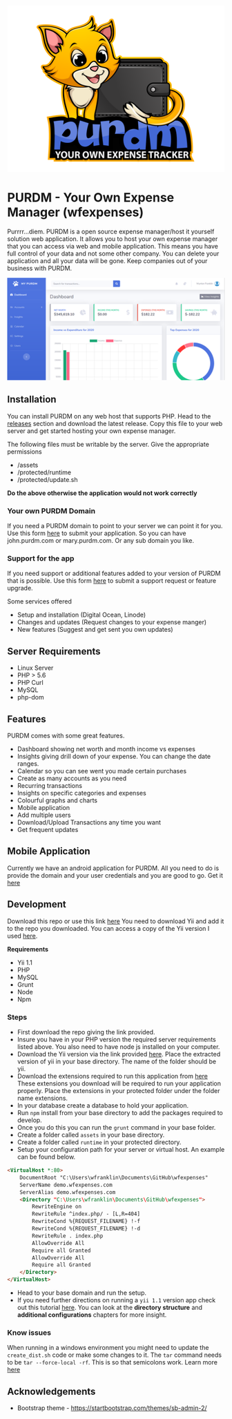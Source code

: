 ![screenshot](./purdm_icon.png)

# PURDM - Your Own Expense Manager (wfexpenses)

Purrrr...diem. PURDM is a open source expense manager/host it yourself solution web application. It allows you 
to host your own expense manager that you can access via web and mobile application.
This means you have full control of your data and not some other company. You can delete your application
and all your data will be gone. Keep companies out of your business with PURDM.

![screenshot](./screenshots/screenshot_001.png)

## Installation

You can install PURDM on any web host that supports PHP. Head to the 
[releases](https://github.com/wyntonfranklin/wfexpenses/releases) 
section and download the latest release. Copy this file to your web server and 
get started hosting your own expense manager.

The following files must be writable by the server. Give the 
appropriate permissions
* /assets
* /protected/runtime
* /protected/update.sh

**Do the above otherwise the application would not work correctly**

### Your own PURDM Domain
If you need a PURDM domain to point to your server we can point it for you.
Use this form [here](https://forms.gle/qThfHMoKHAdgafKs8) to submit your application.
So you can have john.purdm.com or mary.purdm.com. Or any sub domain you like.

### Support for the app
If you need support or additional features added to your version of PURDM that is possible.
Use this form [here](https://forms.gle/qThfHMoKHAdgafKs8) to submit a support request or feature upgrade.

Some services offered
* Setup and installation (Digital Ocean, Linode)
* Changes and updates (Request changes to your expense manger)
* New features (Suggest and get sent you own updates)

## Server Requirements

* Linux Server
* PHP > 5.6
* PHP Curl
* MySQL
* php-dom


## Features

PURDM comes with some great features.

* Dashboard showing net worth and month income vs expenses
* Insights giving drill down of your expense. You can change the date ranges.
* Calendar so you can see went you made certain purchases
* Create as many accounts as you need
* Recurring transactions
* Insights on specific categories and expenses
* Colourful graphs and charts
* Mobile application
* Add multiple users
* Download/Upload Transactions any time you want
* Get frequent updates

## Mobile Application

Currently we have an android application for PURDM. All you need to 
do is provide the domain and your user credentials and you are good
to go. Get it [here](https://play.google.com/store/apps/details?id=com.purdm.app&hl=en)

## Development 

Download this repo or use this link [here](https://github.com/wyntonfranklin/wfexpenses.git)
You need to download Yii and add it to the repo you downloaded. You can access
a copy of the Yii version I used [here](https://wfspace.sfo2.digitaloceanspaces.com/yii.zip).

**Requirements**
* Yii 1.1
* PHP
* MySQL
* Grunt
* Node
* Npm

### Steps

* First download the repo giving the link provided.
* Insure you have in your PHP version the required server requirements listed above.
You also need to have node js installed on your computer.
* Download the Yii version via the link provided [here](https://wfspace.sfo2.digitaloceanspaces.com/yii.zip).
Place the extracted version of yii in your base directory. The name of the folder should be yii.
* Download the extensions required to run this application from [here](https://wfspace.sfo2.digitaloceanspaces.com/extensions.zip)
These extensions you download will be required to run your application properly. Place the extensions in your protected folder under the folder name
extensions.
* In your database create a database to hold your application.
* Run `npm` install from your base directory to add the packages required to develop.
* Once you do this you can run the `grunt` command in your base folder.
* Create a folder called `assets` in your base directory.
* Create a folder called `runtime` in your protected directory.
* Setup your configuration path for your server or virtual host. An example can be found below.

```html
<VirtualHost *:80>
    DocumentRoot "C:\Users\wfranklin\Documents\GitHub\wfexpenses"
    ServerName demo.wfexpenses.com
    ServerAlias demo.wfexpenses.com
    <Directory "C:\Users\wfranklin\Documents\GitHub\wfexpenses"> 
        RewriteEngine on
        RewriteRule ^index.php/ - [L,R=404]
        RewriteCond %{REQUEST_FILENAME} !-f
        RewriteCond %{REQUEST_FILENAME} !-d
        RewriteRule . index.php
        AllowOverride All
        Require all Granted        
        AllowOverride All
        Require all Granted
    </Directory>
</VirtualHost>
```
* Head to your base domain and run the setup.
* If you need further directions on running a `yii 1.1` version app check out this tutorial [here](https://app.wftutorials.com/tutorial/111).
You can look at the **directory structure** and **additional configurations** chapters for more insight.

### Know issues
When running in a windows environment you might need to update the `create_dist.sh` code or make some changes to it.
The `tar` command needs to be `tar --force-local -rf`. This is so that semicolons work.
Learn more [here](http://www.gnu.org/software/tar/manual/html_section/tar_45.html#file)

## Acknowledgements

* Bootstrap theme - https://startbootstrap.com/themes/sb-admin-2/



